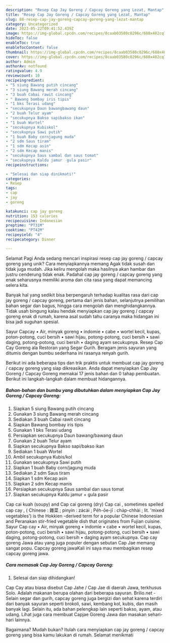 ```yaml
---
description: "Resep Cap Jay Goreng / Capcay Goreng yang Lezat, Mantap"
title: "Resep Cap Jay Goreng / Capcay Goreng yang Lezat, Mantap"
slug: 88-resep-cap-jay-goreng-capcay-goreng-yang-lezat-mantap
category: Uncategorized
date: 2023-05-22T09:41:52.439Z
image: https://img-global.cpcdn.com/recipes/8caab03580c0296c/680x482cq70/cap-jay-goreng-capcay-goreng-foto-resep-utama.jpg
hideToc: false
enableToc: true
enableTocContent: false
thumbnail: https://img-global.cpcdn.com/recipes/8caab03580c0296c/680x482cq70/cap-jay-goreng-capcay-goreng-foto-resep-utama.jpg
cover: https://img-global.cpcdn.com/recipes/8caab03580c0296c/680x482cq70/cap-jay-goreng-capcay-goreng-foto-resep-utama.jpg
author: Admin
authorAv: notfound
ratingvalue: 4.9
reviewcount: 10
recipeingredient:
- "5 siung Bawang putih cincang"
- "3 siung Bawang merah cincang"
- "3 buah Cabai rawit cincang"
- " Bawang bombay iris tipis"
- "1 bks Terasi udang"
- "secukupnya Daun bawangbawang daun"
- "2 buah Telur ayam"
- "secukupnya Bakso sapibakso ikan"
- "1 buah Wortel"
- "secukupnya Kubiskol"
- "secukupnya Sawi putih"
- "1 buah Baby cornjagung muda"
- "2 sdm Saus tiram"
- "1 sdm Kecap asin"
- "2 sdm Kecap manis"
- "secukupnya Saus sambal dan saus tomat"
- "secukupnya Kaldu jamur  gula pasir"
recipeinstructions:

- "Selesai dan siap dinikmati!"
categories:
- Resep
tags:
- cap
- jay
- goreng

katakunci: cap jay goreng 
nutrition: 153 calories
recipecuisine: Indonesian
preptime: "PT31M"
cooktime: "PT42M"
recipeyield: "4"
recipecategory: Dinner

---
```



Selamat Pagi Anda sedang mencari inspirasi resep cap jay goreng / capcay goreng yang unik? Cara menyiapkannya memang Agak tidak susah dan tidak juga mudah. Jika keliru mengolah maka hasilnya akan hambar dan justru cenderung tidak enak. Padahal cap jay goreng / capcay goreng yang enak seharusnya memiliki aroma dan cita rasa yang dapat memancing selera kita.


Banyak hal yang sedikit bisa berpengaruh terhadap kualitas rasa dari cap jay goreng / capcay goreng, pertama dari jenis bahan, selanjutnya pemilihan bahan segar dan bagus, hingga cara mengolah dan menghidangkannya. Tidak usah bingung kalau hendak menyiapkan cap jay goreng / capcay goreng enak di rumah, karena asal sudah tahu caranya maka hidangan ini bisa jadi suguhan spesial.

Sayur Capcay • Air, minyak goreng • indomie • cabe • wortel kecil, kupas, poton-potong, cuci bersih • sawi hijau, potong-potong, cuci bersih • sawi daging, potong-potong, cuci bersih • daging ayam secukupnya. Resep Cap Cay Goreng ala Restoran yang Segar Gurih. Beragam jenis sayuran yang ditumis dengan bumbu sederhana ini rasanya renyah gurih.


Berikut ini ada beberapa tips dan trik praktis untuk membuat cap jay goreng / capcay goreng yang siap dikreasikan. Anda dapat menyiapkan Cap Jay Goreng / Capcay Goreng memakai 17 jenis bahan dan 0 tahap pembuatan. Berikut ini langkah-langkah dalam membuat hidangannya.

<!--inarticleads1-->

##### Bahan-bahan dan bumbu yang dibutuhkan dalam menyiapkan Cap Jay Goreng / Capcay Goreng:

1. Siapkan 5 siung Bawang putih cincang
1. Gunakan 3 siung Bawang merah cincang
1. Sediakan 3 buah Cabai rawit cincang
1. Siapkan  Bawang bombay iris tipis
1. Gunakan 1 bks Terasi udang
1. Persiapkan secukupnya Daun bawang/bawang daun
1. Gunakan 2 buah Telur ayam
1. Siapkan secukupnya Bakso sapi/bakso ikan
1. Sediakan 1 buah Wortel
1. Ambil secukupnya Kubis/kol
1. Gunakan secukupnya Sawi putih
1. Siapkan 1 buah Baby corn/jagung muda
1. Sediakan 2 sdm Saus tiram
1. Siapkan 1 sdm Kecap asin
1. Siapkan 2 sdm Kecap manis
1. Persiapkan secukupnya Saus sambal dan saus tomat
1. Siapkan secukupnya Kaldu jamur + gula pasir


Cap cai kuah (soupy) and Cap cai goreng (dry) Cap cai , sometimes spelled cap cay , ( Chinese : 雜菜 ; pinyin : zácài ; Pe̍h-ōe-jī : cha̍p-chhài ; lit. &#39;mixed vegetables&#39;) is the Hokkien -derived term for a popular Chinese Indonesian and Peranakan stir-fried vegetable dish that originates from Fujian cuisine. Sayur Cap cay • Air, minyak goreng • indomie • cabe • wortel kecil, kupas, poton-potong, cuci bersih • sawi hijau, potong-potong, cuci bersih • sawi daging, potong-potong, cuci bersih • daging ayam secukupnya. Cap cay goreng Jawa atau yang juga populer dengan sebutan Cap Jae memang sangat popu. Capcay goreng jawaKali ini saya mau membagikan resep capcay goreng jawa. 

<!--inarticleads2-->

##### Cara memasak Cap Jay Goreng / Capcay Goreng:


1. Selesai dan siap dihidangkan!

Cap Cay atau biasa disebut Cap Jahe / Cap Jae di daerah Jawa, terkhusus Solo. Adalah makanan berupa olahan dari beberapa sayuran. Brilio.net - Selain segar dan gurih, capcay goreng juga bergizi dan sehat karena terdiri dari banyak sayuran seperti brokoli, sawi, kembang kol, kubis, dan masih banyak lagi. Selain itu, ada bahan pelengkap lain seperti bakso, ayam, atau udang. Lihat juga cara membuat Capjae Goreng Jawa dan masakan sehari-hari lainnya. 

Bagaimana? Mudah bukan? Itulah cara menyiapkan cap jay goreng / capcay goreng yang bisa kamu lakukan di rumah. Selamat menikmati
